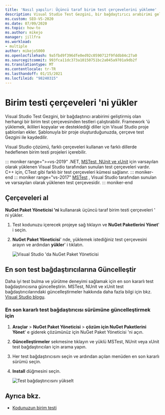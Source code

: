 ```yaml
---
title: 'Nasıl yapılır: Üçüncü taraf birim test çerçevelerini yükleme'
description: Visual Studio Test Gezgini, bir bağdaştırıcı arabirimi geliştirmiş olan herhangi bir birim test çerçevesinden testleri çalıştırabilir.
ms.custom: SEO-VS-2020
ms.date: 07/09/2020
ms.topic: how-to
ms.author: mikejo
manager: jillfra
ms.workload:
- multiple
author: mikejo5000
ms.openlocfilehash: 9a5fbd9f396dfe0ed92c0590712f9fddb84c27a0
ms.sourcegitcommit: 993fca11dc373a10150751bc2a045a9701a9db2f
ms.translationtype: MT
ms.contentlocale: tr-TR
ms.lasthandoff: 01/15/2021
ms.locfileid: "98240315"
---
```

# <a name="install-unit-test-frameworks"></a>Birim testi çerçeveleri 'ni yükler

Visual Studio Test Gezgini, bir bağdaştırıcı arabirimi geliştirmiş olan herhangi bir birim test çerçevesinden testleri çalıştırabilir. Framework 'ü yüklemek, ikilileri kopyalar ve desteklediği diller için Visual Studio proje şablonları ekler. Şablonuyla bir proje oluşturduğunuzda, çerçeve test Gezgini ile kaydedilir.

Visual Studio çözümü, farklı çerçeveleri kullanan ve farklı dillerde hedeflenen birim testi projeleri içerebilir.

::: moniker range=">=vs-2019"
.NET, [MSTest, NUnit ve xUnit](getting-started-with-unit-testing.md) için varsayılan olarak yüklenen Visual Studio tarafından sunulan test çerçeveleri vardır. C++ için, CTest gibi farklı bir test çerçeveleri kümesi sağlanır.
::: moniker-end
::: moniker range="vs-2017"
[MSTest](getting-started-with-unit-testing.md) , Visual Studio tarafından sunulan ve varsayılan olarak yüklenen test çerçevesidir.
::: moniker-end

## <a name="acquire-frameworks"></a>Çerçeveleri al

**NuGet Paket Yöneticisi 'ni** kullanarak üçüncü taraf birim testi çerçeveleri ' ni yükler.

1. Test kodunuzu içerecek projeye sağ tıklayın ve **NuGet Paketlerini Yönet**' i seçin.

2. **NuGet Paket Yöneticisi**' nde, yüklemek istediğiniz test çerçevesini arayın ve ardından **yükler**' i tıklatın.

   ![Visual Studio 'da NuGet Paket Yöneticisi](media/vs-2019/nuget-package-manager.png)

## <a name="update-to-the-latest-test-adapters"></a>En son test bağdaştırıcılarına Güncelleştir

Daha iyi test bulma ve yürütme deneyimi sağlamak için en son kararlı test bağdaştırıcısına güncelleştirin. MSTest, NUnit ve xUnit test bağdaştırıcılarındaki güncelleştirmeler hakkında daha fazla bilgi için bkz. [Visual Studio blogu](https://devblogs.microsoft.com/visualstudio/test-experience-improvements/).

### <a name="to-update-to-the-latest-stable-test-adapter-version"></a>En son kararlı test bağdaştırıcısı sürümüne güncelleştirmek için

1. **Araçlar**  >  **NuGet Paket Yöneticisi**  >  **çözüm için NuGet Paketlerini Yönet**' e giderek çözümünüz için NuGet Paket Yöneticisi 'ni açın.

2. **Güncelleştirmeler** sekmesine tıklayın ve yüklü MSTest, NUnit veya xUnit test bağdaştırıcıları için arama yapın.

3. Her test bağdaştırıcısını seçin ve ardından açılan menüden en son kararlı sürümü seçin.

4. **Install** düğmesini seçin.

   ![Test bağdaştırıcısını yükselt](media/install-adapter-upgrade.png)

## <a name="see-also"></a>Ayrıca bkz.

- [Kodunuzun birim testi](../test/unit-test-your-code.md)
